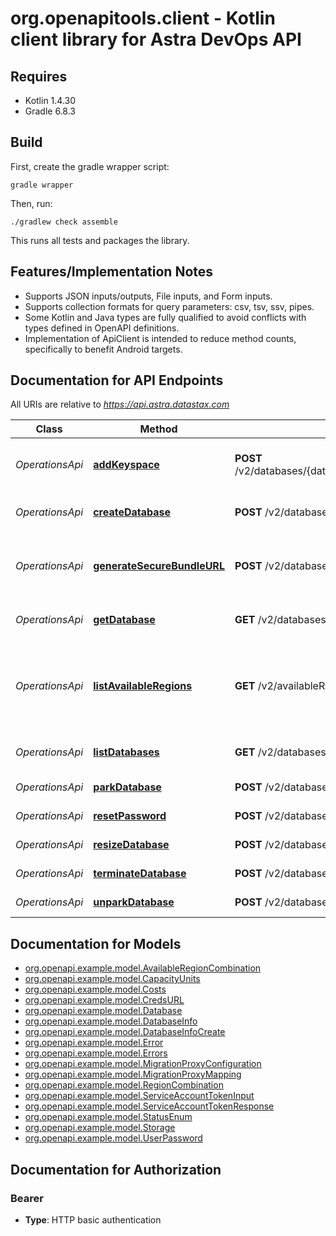 # org.openapitools.client - Kotlin client library for Astra DevOps API

## Requires

* Kotlin 1.4.30
* Gradle 6.8.3

## Build

First, create the gradle wrapper script:

```
gradle wrapper
```

Then, run:

```
./gradlew check assemble
```

This runs all tests and packages the library.

## Features/Implementation Notes

* Supports JSON inputs/outputs, File inputs, and Form inputs.
* Supports collection formats for query parameters: csv, tsv, ssv, pipes.
* Some Kotlin and Java types are fully qualified to avoid conflicts with types defined in OpenAPI definitions.
* Implementation of ApiClient is intended to reduce method counts, specifically to benefit Android targets.

<a name="documentation-for-api-endpoints"></a>
## Documentation for API Endpoints

All URIs are relative to *https://api.astra.datastax.com*

Class | Method | HTTP request | Description
------------ | ------------- | ------------- | -------------
*OperationsApi* | [**addKeyspace**](docs/OperationsApi.md#addkeyspace) | **POST** /v2/databases/{databaseID}/keyspaces/{keyspaceName} | Adds keyspace into database
*OperationsApi* | [**createDatabase**](docs/OperationsApi.md#createdatabase) | **POST** /v2/databases | Create a new database
*OperationsApi* | [**generateSecureBundleURL**](docs/OperationsApi.md#generatesecurebundleurl) | **POST** /v2/databases/{databaseID}/secureBundleURL | Obtain zip for connecting to the database
*OperationsApi* | [**getDatabase**](docs/OperationsApi.md#getdatabase) | **GET** /v2/databases/{databaseID} | Finds database by ID
*OperationsApi* | [**listAvailableRegions**](docs/OperationsApi.md#listavailableregions) | **GET** /v2/availableRegions | Returns supported regions and availability for a given user and organization
*OperationsApi* | [**listDatabases**](docs/OperationsApi.md#listdatabases) | **GET** /v2/databases | Returns a list of databases
*OperationsApi* | [**parkDatabase**](docs/OperationsApi.md#parkdatabase) | **POST** /v2/databases/{databaseID}/park | Parks a database
*OperationsApi* | [**resetPassword**](docs/OperationsApi.md#resetpassword) | **POST** /v2/databases/{databaseID}/resetPassword | Resets Password
*OperationsApi* | [**resizeDatabase**](docs/OperationsApi.md#resizedatabase) | **POST** /v2/databases/{databaseID}/resize | Resizes a database
*OperationsApi* | [**terminateDatabase**](docs/OperationsApi.md#terminatedatabase) | **POST** /v2/databases/{databaseID}/terminate | Terminates a database
*OperationsApi* | [**unparkDatabase**](docs/OperationsApi.md#unparkdatabase) | **POST** /v2/databases/{databaseID}/unpark | Unparks a database


<a name="documentation-for-models"></a>
## Documentation for Models

 - [org.openapi.example.model.AvailableRegionCombination](docs/AvailableRegionCombination.md)
 - [org.openapi.example.model.CapacityUnits](docs/CapacityUnits.md)
 - [org.openapi.example.model.Costs](docs/Costs.md)
 - [org.openapi.example.model.CredsURL](docs/CredsURL.md)
 - [org.openapi.example.model.Database](docs/Database.md)
 - [org.openapi.example.model.DatabaseInfo](docs/DatabaseInfo.md)
 - [org.openapi.example.model.DatabaseInfoCreate](docs/DatabaseInfoCreate.md)
 - [org.openapi.example.model.Error](docs/Error.md)
 - [org.openapi.example.model.Errors](docs/Errors.md)
 - [org.openapi.example.model.MigrationProxyConfiguration](docs/MigrationProxyConfiguration.md)
 - [org.openapi.example.model.MigrationProxyMapping](docs/MigrationProxyMapping.md)
 - [org.openapi.example.model.RegionCombination](docs/RegionCombination.md)
 - [org.openapi.example.model.ServiceAccountTokenInput](docs/ServiceAccountTokenInput.md)
 - [org.openapi.example.model.ServiceAccountTokenResponse](docs/ServiceAccountTokenResponse.md)
 - [org.openapi.example.model.StatusEnum](docs/StatusEnum.md)
 - [org.openapi.example.model.Storage](docs/Storage.md)
 - [org.openapi.example.model.UserPassword](docs/UserPassword.md)


<a name="documentation-for-authorization"></a>
## Documentation for Authorization

<a name="Bearer"></a>
### Bearer

- **Type**: HTTP basic authentication

